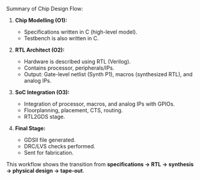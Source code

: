 Summary of Chip Design Flow:

1. **Chip Modelling (O1):**
   - Specifications written in C (high-level model).
   - Testbench is also written in C.
   
2. **RTL Architect (O2):**
   - Hardware is described using RTL (Verilog).
   - Contains processor, peripherals/IPs.
   - Output: Gate-level netlist (Synth P1), macros (synthesized RTL), and 
analog IPs.
   
3. **SoC Integration (O3):**
   - Integration of processor, macros, and analog IPs with GPIOs.
   - Floorplanning, placement, CTS, routing.
   - RTL2GDS stage.
   
4. **Final Stage:**
   - GDSII file generated.
   - DRC/LVS checks performed.
   - Sent for fabrication.

This workflow shows the transition from **specifications → RTL → 
synthesis → physical design → tape-out**.
